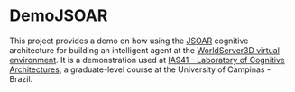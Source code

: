 # DemoJSOAR

This project provides a demo on how using the [JSOAR](https://github.com/soartech/jsoar) cognitive architecture for building an intelligent agent at the [WorldServer3D virtual environment](https://github.com/CST-Group/ws3d). It is a demonstration used at [IA941 - Laboratory of Cognitive Architectures](https://faculty.dca.fee.unicamp.br/gudwin/courses/IA941), a graduate-level course at the University of Campinas - Brazil.  
